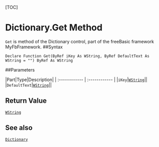 [TOC]
# Dictionary.Get Method

`Get` is method of the Dictionary control, part of the freeBasic framework MyFbFramework.
##Syntax
```freeBasic
Declare Function Get(ByRef iKey As WString, ByRef DefaultText As WString = "") ByRef As WString
```

##Parameters

|Part|Type|Description|
| :------------ | :------------ |
|`iKey`|[`WString`]("https://www.freebasic.net/wiki/KeyPgWString")||
|`DefaultText`|[`WString`]("https://www.freebasic.net/wiki/KeyPgWString")||

## Return Value
[`WString`]("https://www.freebasic.net/wiki/KeyPgWString")
## See also
[`Dictionary`](Dictionary.md)
